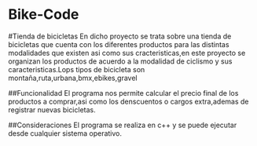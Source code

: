 # Bike-Code


#Tienda de bicicletas
En dicho proyecto se trata sobre una  tienda de bicicletas que cuenta con los diferentes productos para las distintas modalidades que existen asi como sus cracteristicas,en este proyecto se organizan los productos de acuerdo a la modalidad de ciclismo y sus caracteristicas.Lops tipos de bicicleta son montaña,ruta,urbana,bmx,ebikes,gravel

##Funcionalidad
El programa nos permite calcular el precio final de los productos a comprar,asi como los denscuentos o cargos extra,ademas de registrar nuevas bicicletas.



##Consideraciones
El programa se realiza en c++ y se puede ejecutar desde cualquier sistema operativo.

